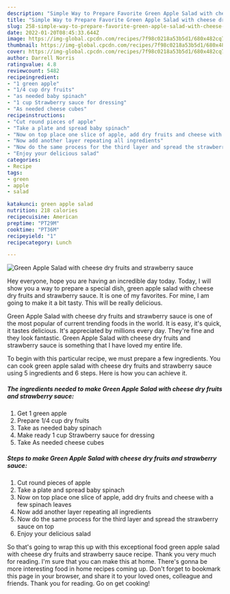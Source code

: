 ```yaml
---
description: "Simple Way to Prepare Favorite Green Apple Salad with cheese dry fruits and strawberry sauce"
title: "Simple Way to Prepare Favorite Green Apple Salad with cheese dry fruits and strawberry sauce"
slug: 258-simple-way-to-prepare-favorite-green-apple-salad-with-cheese-dry-fruits-and-strawberry-sauce
date: 2022-01-20T08:45:33.644Z
image: https://img-global.cpcdn.com/recipes/7f98c0218a53b5d1/680x482cq70/green-apple-salad-with-cheese-dry-fruits-and-strawberry-sauce-recipe-main-photo.jpg
thumbnail: https://img-global.cpcdn.com/recipes/7f98c0218a53b5d1/680x482cq70/green-apple-salad-with-cheese-dry-fruits-and-strawberry-sauce-recipe-main-photo.jpg
cover: https://img-global.cpcdn.com/recipes/7f98c0218a53b5d1/680x482cq70/green-apple-salad-with-cheese-dry-fruits-and-strawberry-sauce-recipe-main-photo.jpg
author: Darrell Norris
ratingvalue: 4.8
reviewcount: 5482
recipeingredient:
- "1 green apple"
- "1/4 cup dry fruits"
- "as needed baby spinach"
- "1 cup Strawberry sauce for dressing"
- "As needed cheese cubes"
recipeinstructions:
- "Cut round pieces of apple"
- "Take a plate and spread baby spinach"
- "Now on top place one slice of apple, add dry fruits and cheese with a few spinach leaves"
- "Now add another layer repeating all ingredients"
- "Now do the same process for the third layer and spread the strawberry sauce on top"
- "Enjoy your delicious salad"
categories:
- Recipe
tags:
- green
- apple
- salad

katakunci: green apple salad 
nutrition: 218 calories
recipecuisine: American
preptime: "PT29M"
cooktime: "PT36M"
recipeyield: "1"
recipecategory: Lunch

---
```



![Green Apple Salad with cheese dry fruits and strawberry sauce](https://img-global.cpcdn.com/recipes/7f98c0218a53b5d1/680x482cq70/green-apple-salad-with-cheese-dry-fruits-and-strawberry-sauce-recipe-main-photo.jpg)

Hey everyone, hope you are having an incredible day today. Today, I will show you a way to prepare a special dish, green apple salad with cheese dry fruits and strawberry sauce. It is one of my favorites. For mine, I am going to make it a bit tasty. This will be really delicious.



Green Apple Salad with cheese dry fruits and strawberry sauce is one of the most popular of current trending foods in the world. It is easy, it's quick, it tastes delicious. It's appreciated by millions every day. They're fine and they look fantastic. Green Apple Salad with cheese dry fruits and strawberry sauce is something that I have loved my entire life.


To begin with this particular recipe, we must prepare a few ingredients. You can cook green apple salad with cheese dry fruits and strawberry sauce using 5 ingredients and 6 steps. Here is how you can achieve it.

<!--inarticleads1-->

##### The ingredients needed to make Green Apple Salad with cheese dry fruits and strawberry sauce:

1. Get 1 green apple
1. Prepare 1/4 cup dry fruits
1. Take as needed baby spinach
1. Make ready 1 cup Strawberry sauce for dressing
1. Take As needed cheese cubes




<!--inarticleads2-->

##### Steps to make Green Apple Salad with cheese dry fruits and strawberry sauce:

1. Cut round pieces of apple
1. Take a plate and spread baby spinach
1. Now on top place one slice of apple, add dry fruits and cheese with a few spinach leaves
1. Now add another layer repeating all ingredients
1. Now do the same process for the third layer and spread the strawberry sauce on top
1. Enjoy your delicious salad




So that's going to wrap this up with this exceptional food green apple salad with cheese dry fruits and strawberry sauce recipe. Thank you very much for reading. I'm sure that you can make this at home. There's gonna be more interesting food in home recipes coming up. Don't forget to bookmark this page in your browser, and share it to your loved ones, colleague and friends. Thank you for reading. Go on get cooking!
